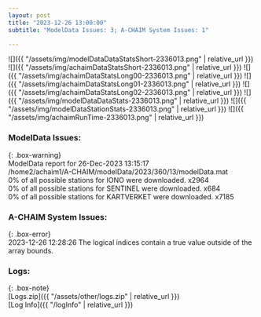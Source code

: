 ```yaml
---
layout: post
title: "2023-12-26 13:00:00"
subtitle: "ModelData Issues: 3; A-CHAIM System Issues: 1"

---
```


![]({{ "/assets/img/modelDataDataStatsShort-2336013.png" | relative_url }})
![]({{ "/assets/img/achaimDataStatsShort-2336013.png" | relative_url }})
![]({{ "/assets/img/achaimDataStatsLong00-2336013.png" | relative_url }})
![]({{ "/assets/img/achaimDataStatsLong01-2336013.png" | relative_url }})
![]({{ "/assets/img/achaimDataStatsLong02-2336013.png" | relative_url }})
![]({{ "/assets/img/modelDataDataStats-2336013.png" | relative_url }})
![]({{ "/assets/img/modelDataStationStats-2336013.png" | relative_url }})
![]({{ "/assets/img/achaimRunTime-2336013.png" | relative_url }})


### ModelData Issues:  
  
{: .box-warning}  
 ModelData report for 26-Dec-2023 13:15:17   
 /home2/achaim1/A-CHAIM/modelData/2023/360/13/modelData.mat   
 0% of all possible stations for IONO were downloaded. x2964   
 0% of all possible stations for SENTINEL were downloaded. x684   
 0% of all possible stations for KARTVERKET were downloaded. x7185   
  
### A-CHAIM System Issues:  
  
{: .box-error}  
2023-12-26 12:28:26 The logical indices contain a true value outside of the array bounds.  

### Logs:  
  
{: .box-note}  
[Logs.zip]({{ "/assets/other/logs.zip" | relative_url }})  
[Log Info]({{ "/logInfo" | relative_url }})  
